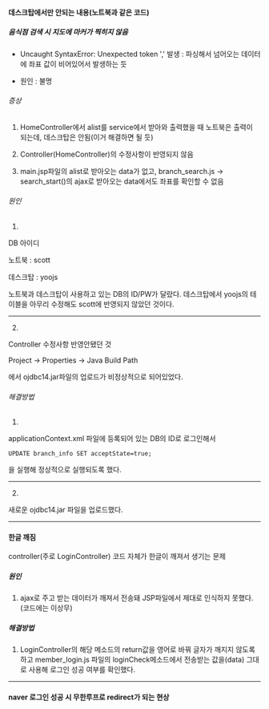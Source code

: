 #### 데스크탑에서만 안되는 내용(노트북과 같은 코드)

##### 음식점 검색 시 지도에 마커가 찍히지 않음

- Uncaught SyntaxError: Unexpected token ',' 발생 : 파싱해서 넘어오는 데이터에 좌표 값이 비어있어서 발생하는 듯

- 원인 : 불명

###### 증상

1. HomeController에서 alist를 service에서 받아와 출력했을 때 노트북은 출력이 되는데, 데스크탑은 안됨(이거 해결하면 될 듯)

2. Controller(HomeController)의 수정사항이 반영되지 않음

3. main.jsp파일의 alist로 받아오는 data가 없고, branch_search.js -> search_start()의 ajax로 받아오는 data에서도 좌표를 확인할 수 없음



###### 원인

1.

DB 아이디

노트북 : scott

데스크탑 : yoojs

노트북과 데스크탑이 사용하고 있는 DB의 ID/PW가 달랐다. 데스크탑에서 yoojs의 테이블을 아무리 수정해도 scott에 반영되지 않았던 것이다. 

---

2. 

Controller 수정사항 반영안됐던 것

Project -> Properties -> Java Build Path

에서 ojdbc14.jar파일의 업로드가 비정상적으로 되어있었다.


######  해결방법

1. 

applicationContext.xml 파일에 등록되어 있는 DB의 ID로 로그인해서

	UPDATE branch_info SET acceptState=true;

을 실행해 정상적으로 실행되도록 했다.


---

2. 

새로운 ojdbc14.jar 파일을 업로드했다.

---

#### 한글 깨짐

controller(주로 LoginController) 코드 자체가 한글이 깨져서 생기는 문제

##### 원인

1. ajax로 주고 받는 데이터가 깨져서 전송돼 JSP파일에서 제대로 인식하지 못했다.(코드에는 이상무)

##### 해결방법

1. LoginController의 해당 메소드의 return값을 영어로 바꿔 글자가 깨지지 않도록 하고 member_login.js 파일의 loginCheck메소드에서 전송받는 값을(data) 그대로 사용해 로그인 성공 여부를 확인했다.

---

#### naver 로그인 성공 시 무한루프로 redirect가 되는 현상

